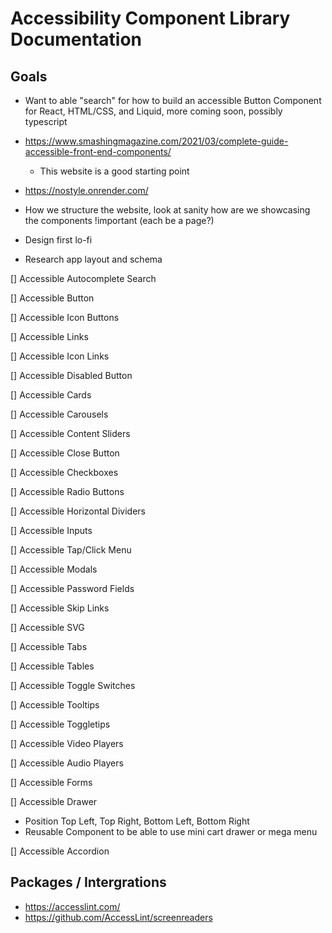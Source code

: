 # Accessibility Component Library Documentation

## Goals

- Want to able "search" for how to build an accessible Button Component for React, HTML/CSS, and Liquid, more coming soon, possibly typescript
- https://www.smashingmagazine.com/2021/03/complete-guide-accessible-front-end-components/
  - This website is a good starting point
- https://nostyle.onrender.com/

- How we structure the website, look at sanity how are we showcasing the components !important (each be a page?)
- Design first lo-fi
- Research app layout and schema

 <link rel="preconnect" href="https://fonts.googleapis.com">
<link rel="preconnect" href="https://fonts.gstatic.com" crossorigin>
<link href="https://fonts.googleapis.com/css2?family=Inclusive+Sans:ital@0;1&display=swap" rel="stylesheet">

[] Accessible Autocomplete Search

[] Accessible Button

[] Accessible Icon Buttons

[] Accessible Links

[] Accessible Icon Links

[] Accessible Disabled Button

[] Accessible Cards

[] Accessible Carousels

[] Accessible Content Sliders

[] Accessible Close Button

[] Accessible Checkboxes

[] Accessible Radio Buttons

[] Accessible Horizontal Dividers

[] Accessible Inputs

[] Accessible Tap/Click Menu

[] Accessible Modals

[] Accessible Password Fields

[] Accessible Skip Links

[] Accessible SVG

[] Accessible Tabs

[] Accessible Tables

[] Accessible Toggle Switches

[] Accessible Tooltips

[] Accessible Toggletips

[] Accessible Video Players

[] Accessible Audio Players

[] Accessible Forms

[] Accessible Drawer

- Position Top Left, Top Right, Bottom Left, Bottom Right
- Reusable Component to be able to use mini cart drawer or mega menu

[] Accessible Accordion

## Packages / Intergrations

- https://accesslint.com/
- https://github.com/AccessLint/screenreaders
